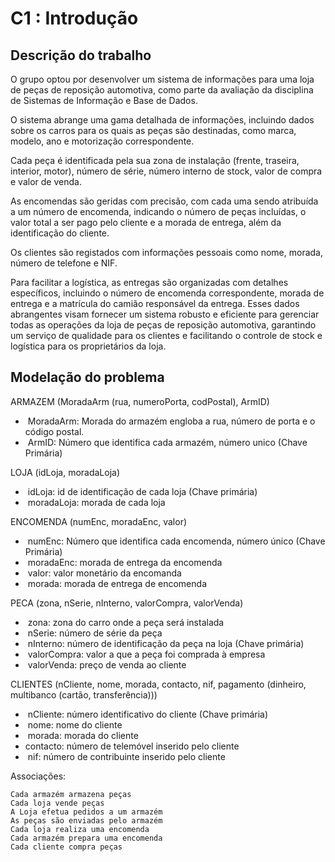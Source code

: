 # C1 : Introdução

## Descrição do trabalho

O grupo optou por desenvolver um sistema de informações para uma loja de
peças de reposição automotiva, como parte da avaliação da disciplina de
Sistemas de Informação e Base de Dados.

O sistema abrange uma gama detalhada de informações, incluindo dados sobre
os carros para os quais as peças são destinadas, como marca, modelo, ano e
motorização correspondente.

Cada peça é identificada pela sua zona de instalação (frente, traseira, interior,
motor), número de série, número interno de stock, valor de compra e valor de
venda.

As encomendas são geridas com precisão, com cada uma sendo atribuída a um
número de encomenda, indicando o número de peças incluídas, o valor total a ser
pago pelo cliente e a morada de entrega, além da identificação do cliente.

Os clientes são registados com informações pessoais como nome, morada,
número de telefone e NIF.

Para facilitar a logística, as entregas são organizadas com detalhes específicos,
incluindo o número de encomenda correspondente, morada de entrega e a
matrícula do camião responsável da entrega. Esses dados abrangentes visam
fornecer um sistema robusto e eficiente para gerenciar todas as operações da loja
de peças de reposição automotiva, garantindo um serviço de qualidade para os
clientes e facilitando o controle de stock e logística para os proprietários da loja.

## Modelação do problema

ARMAZEM (MoradaArm (rua, numeroPorta, codPostal), ArmID)

- ⁠ ⁠MoradaArm: Morada do armazém engloba a rua, número de porta e o
código postal.
- ⁠ ⁠ArmID: Número que identifica cada armazém, número unico (Chave
Primária)

LOJA (idLoja, moradaLoja)

- ⁠ ⁠idLoja: id de identificação de cada loja (Chave primária)
- ⁠ ⁠moradaLoja: morada de cada loja


ENCOMENDA (numEnc, moradaEnc, valor)

- ⁠ ⁠numEnc: Número que identifica cada encomenda, número único (Chave
Primária)
- ⁠ ⁠moradaEnc: morada de entrega da encomenda
- ⁠ ⁠valor: valor monetário da encomanda
- ⁠ ⁠morada: morada de entrega de encomenda

PECA (zona, nSerie, nInterno, valorCompra, valorVenda)

- ⁠ ⁠zona: zona do carro onde a peça será instalada
- ⁠ ⁠nSerie: número de série da peça
- ⁠ ⁠nInterno: número de identificação da peça na loja (Chave primária)
- ⁠ ⁠valorCompra: valor a que a peça foi comprada à empresa
- ⁠ ⁠valorVenda: preço de venda ao cliente

CLIENTES (nCliente, nome, morada, contacto, nif, pagamento (dinheiro,
multibanco (cartão, transferência)))

- ⁠ ⁠nCliente: número identificativo do cliente (Chave primária)
- ⁠ ⁠nome: nome do cliente
- ⁠ ⁠morada: morada do cliente
- contacto: número de telemóvel inserido pelo cliente
- ⁠ ⁠nif: número de contribuinte inserido pelo cliente

Associações:

```
Cada armazém armazena peças
Cada loja vende peças
A Loja efetua pedidos a um armazém
As peças são enviadas pelo armazém
Cada loja realiza uma encomenda
Cada armazém prepara uma encomenda
Cada cliente compra peças
```
